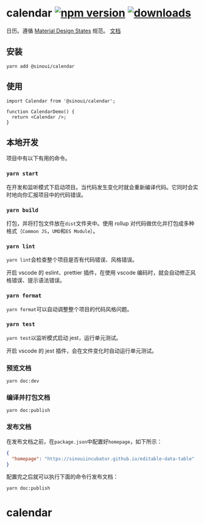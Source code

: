 # calendar [![npm version](https://img.shields.io/npm/v/@sinoui/calendar)](https://www.npmjs.com/package/@sinoui/calendar) [![downloads](https://img.shields.io/npm/dm/@sinoui/calendar)](https://www.npmjs.com/package/@sinoui/calendar)

日历。遵循 [Material Design States](https://material.io/design/interaction/states.html#usage) 规范。 [文档](https://sinoui.github.io/calendar)

## 安装

```shell
yarn add @sinoui/calendar
```

## 使用

```tsx
import Calendar from '@sinoui/calendar';

function CalendarDemo() {
  return <Calendar />;
}
```

## 本地开发

项目中有以下有用的命令。

### `yarn start`

在开发和监听模式下启动项目。当代码发生变化时就会重新编译代码。它同时会实时地向你汇报项目中的代码错误。

### `yarn build`

打包，并将打包文件放在`dist`文件夹中。使用 rollup 对代码做优化并打包成多种格式（`Common JS`，`UMD`和`ES Module`）。

### `yarn lint`

`yarn lint`会检查整个项目是否有代码错误、风格错误。

开启 vscode 的 eslint、prettier 插件，在使用 vscode 编码时，就会自动修正风格错误、提示语法错误。

### `yarn format`

`yarn format`可以自动调整整个项目的代码风格问题。

### `yarn test`

`yarn test`以监听模式启动 jest，运行单元测试。

开启 vscode 的 jest 插件，会在文件变化时自动运行单元测试。

### 预览文档

```shell
yarn doc:dev
```

### 编译并打包文档

```shell
yarn doc:publish
```

### 发布文档

在发布文档之前，在`package.json`中配置好`homepage`，如下所示：

```json
{
  "homepage": "https://sinouiincubator.github.io/editable-data-table"
}
```

配置完之后就可以执行下面的命令行发布文档：

```shell
yarn doc:publish
```

# calendar
